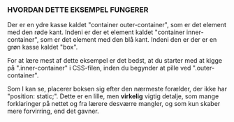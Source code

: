 ### HVORDAN DETTE EKSEMPEL FUNGERER ###

Der er en ydre kasse kaldet "container outer-container",
som er det element med den røde kant. Indeni er der et element
kaldet "container inner-container", som er det element med den blå kant.
Indeni den er der er en grøn kasse kaldet "box".

For at lære mest af dette eksempel er det bedst, at du starter med at kigge på ".inner-container" i CSS-filen,
inden du begynder at pille ved ".outer-container".

Som I kan se, placerer boksen sig efter den nærmeste forælder, der ikke har "position: static;".
Dette er en lille, men **virkelig** vigtig detalje, som mange forklaringer på nettet og fra lærere desværre mangler,
og som kun skaber mere forvirring, end det gavner.

